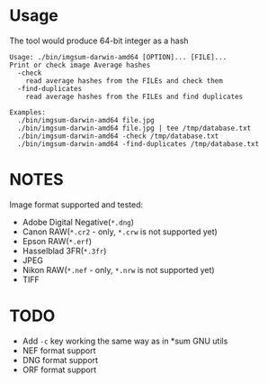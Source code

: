 # Usage

The tool would produce 64-bit integer as a hash

```
Usage: ./bin/imgsum-darwin-amd64 [OPTION]... [FILE]...
Print or check image Average hashes
  -check
    read average hashes from the FILEs and check them
  -find-duplicates
    read average hashes from the FILEs and find duplicates

Examples:
  ./bin/imgsum-darwin-amd64 file.jpg
  ./bin/imgsum-darwin-amd64 file.jpg | tee /tmp/database.txt
  ./bin/imgsum-darwin-amd64 -check /tmp/database.txt
  ./bin/imgsum-darwin-amd64 -find-duplicates /tmp/database.txt
```

# NOTES

Image format supported and tested:
* Adobe Digital Negative(`*.dng`)
* Canon RAW(`*.cr2` - only, `*.crw` is not supported yet)
* Epson RAW(`*.erf`)
* Hasselblad 3FR(`*.3fr`)
* JPEG
* Nikon RAW(`*.nef` - only, `*.nrw` is not supported yet)
* TIFF


# TODO

 * Add `-c` key working the same way as in *sum GNU utils
 * NEF format support
 * DNG format support
 * ORF format support
